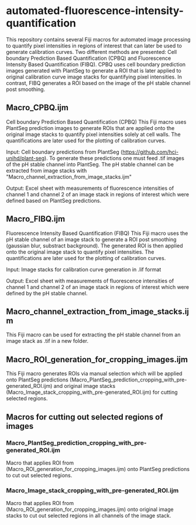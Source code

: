 # automated-fluorescence-intensity-quantification
This repository contains several Fiji macros for automated image processing to quantify pixel intensities in regions of interest that can later be used to generate calibration curves. Two different methods are presented: Cell boundary Prediction Based Quantification (CPBQ) and Fluorescence Intensity Based Quantification (FIBQ). CPBQ uses cell boundary prediction images generated with PlantSeg to generate a ROI that is later applied to original calibration curve image stacks for quantifying pixel intensities. In contrast, FIBQ generates a ROI based on the image of the pH stable channel post smoothing. 

## Macro_CPBQ.ijm
Cell boundary Prediction Based Quantification (CPBQ)
This Fiji macro uses PlantSeg prediction images to generate ROIs that are applied onto the original image stacks to quantify pixel intensities solely at cell walls. The quantifications are later used for the plotting of calibration curves.

Input: Cell boundary predictions from PlantSeg (https://github.com/hci-unihd/plant-seg). To generate these predictions one must feed .tif images of the pH stable channel into PlantSeg. The pH stable channel can be extracted from image stacks with "Macro_channel_extraction_from_image_stacks.ijm"

Output: Excel sheet with measurements of fluorescence intensities of channel 1 and channel 2 of an image stack in regions of interest which were defined based on PlantSeg predictions.

## Macro_FIBQ.ijm
Fluorescence Intensity Based Quantification (FIBQ)
This Fiji macro uses the pH stable channel of an image stack to generate a ROI post smoothing (gaussian blur, substract background). The generated ROI is then applied onto the original image stack to quantify pixel intensities. The quantifications are later used for the plotting of calibration curves.

Input: Image stacks for calibration curve generation in .lif format

Output: Excel sheet with measurements of fluorescence intensities of channel 1 and channel 2 of an image stack in regions of interest which were defined by the pH stable channel. 

## Macro_channel_extraction_from_image_stacks.ijm
This Fiji macro can be used for extracting the pH stable channel from an image stack as .tif in a new folder.

## Macro_ROI_generation_for_cropping_images.ijm
This Fiji macro generates ROIs via manual selection which will be applied onto PlantSeg predictions (Macro_PlantSeg_prediction_cropping_with_pre-generated_ROI.ijm) and original image stacks (Macro_Image_stack_cropping_with_pre-generated_ROI.ijm) for cutting selected regions. 

## Macros for cutting out selected regions of images
### Macro_PlantSeg_prediction_cropping_with_pre-generated_ROI.ijm
Macro that applies ROI from (Macro_ROI_generation_for_cropping_images.ijm) onto PlantSeg predictions to cut out selected regions.
### Macro_Image_stack_cropping_with_pre-generated_ROI.ijm
Macro that applies ROI from (Macro_ROI_generation_for_cropping_images.ijm) onto original image stacks to cut out selected regions in all channels of the image stack.
